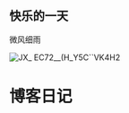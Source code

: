 
## 快乐的一天
微风细雨

![JX_ EC72__(H_Y5C``VK4H2](https://user-images.githubusercontent.com/87523560/129904640-ecf18a0b-289e-405d-81a3-3c94ec4a8c6f.gif)



# 博客日记
